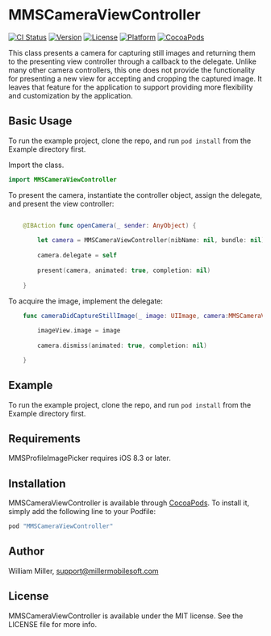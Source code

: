 # MMSCameraViewController

[![CI Status](http://img.shields.io/travis/miller-ms/MMSCameraViewController.svg?style=flat)](https://travis-ci.org/miller-ms/MMSCameraViewController)
[![Version](https://img.shields.io/cocoapods/v/MMSCameraViewController.svg?style=flat)](http://cocoapods.org/pods/MMSCameraViewController)
[![License](https://img.shields.io/cocoapods/l/MMSCameraViewController.svg?style=flat)](http://cocoapods.org/pods/MMSCameraViewController)
[![Platform](https://img.shields.io/cocoapods/p/MMSCameraViewController.svg?style=flat)](http://cocoapods.org/pods/MMSCameraViewController)
[![CocoaPods](https://img.shields.io/cocoapods/dm/MMSCameraViewController.svg)](http://cocoapods.org/pods/MMSCameraViewController)

This class presents a camera for capturing still images and returning them to the presenting view controller through a callback to the delegate. Unlike many other camera controllers, this one does not provide the functionality for presenting a new view for accepting and cropping the captured image. It leaves that feature for the application to support providing more flexibility and customization by the application.

## Basic Usage
To run the example project, clone the repo, and run `pod install` from the Example directory first.

Import the class.

```Swift
import MMSCameraViewController
```

To present the camera, instantiate the controller object, assign the delegate, and present the view controller:

```swift

    @IBAction func openCamera(_ sender: AnyObject) {
        
        let camera = MMSCameraViewController(nibName: nil, bundle: nil)
        
        camera.delegate = self
        
        present(camera, animated: true, completion: nil)
        
    }
```

To acquire the image, implement the delegate:

```Swift
    func cameraDidCaptureStillImage(_ image: UIImage, camera:MMSCameraViewController) {
        
        imageView.image = image
        
        camera.dismiss(animated: true, completion: nil)

    }
```

## Example
To run the example project, clone the repo, and run `pod install` from the Example directory first.

## Requirements
MMSProfileImagePicker requires iOS 8.3 or later.

## Installation
MMSCameraViewController is available through [CocoaPods](http://cocoapods.org). To install
it, simply add the following line to your Podfile:

```ruby
pod "MMSCameraViewController"
```

## Author
William Miller, support@millermobilesoft.com

## License
MMSCameraViewController is available under the MIT license. See the LICENSE file for more info.
